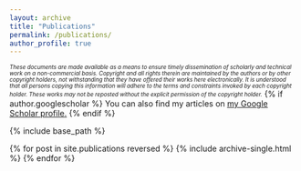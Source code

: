 ```yaml
---
layout: archive
title: "Publications"
permalink: /publications/
author_profile: true
---
```

<sub><sup><i>These documents are made available as a means to ensure timely dissemination of scholarly and technical work on a non-commercial basis. Copyright and all rights therein are maintained by the authors or by other copyright holders, not withstanding that they have offered their works here electronically. It is understood that all persons copying this information will adhere to the terms and constraints invoked by each copyright holder. These works may not be reposted without the explicit permission of the copyright holder.</i></sup></sub>
{% if author.googlescholar %}
  You can also find my articles on <u><a href="{{author.googlescholar}}">my Google Scholar profile</a>.</u>
{% endif %}

{% include base_path %}

{% for post in site.publications reversed %}
  {% include archive-single.html %}
{% endfor %}
